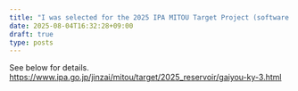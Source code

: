 ```yaml
---
title: "I was selected for the 2025 IPA MITOU Target Project (software development utilizing reservoir computing technology)."
date: 2025-08-04T16:32:28+09:00
draft: true
type: posts
---
```


See below for details.
https://www.ipa.go.jp/jinzai/mitou/target/2025_reservoir/gaiyou-ky-3.html
